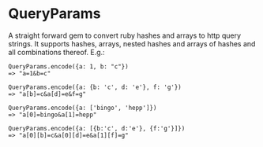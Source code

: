 # QueryParams

A straight forward gem to convert ruby hashes and arrays to http query strings. It supports hashes, arrays, nested hashes and arrays of hashes and all combinations thereof. E.g.:

    QueryParams.encode({a: 1, b: "c"})
    => "a=1&b=c"

    QueryParams.encode({a: {b: 'c', d: 'e'}, f: 'g'})
    => "a[b]=c&a[d]=e&f=g"

    QueryParams.encode({a: ['bingo', 'hepp']})
    => "a[0]=bingo&a[1]=hepp"

    QueryParams.encode({a: [{b:'c', d:'e'}, {f:'g'}]})
    => "a[0][b]=c&a[0][d]=e&a[1][f]=g"
